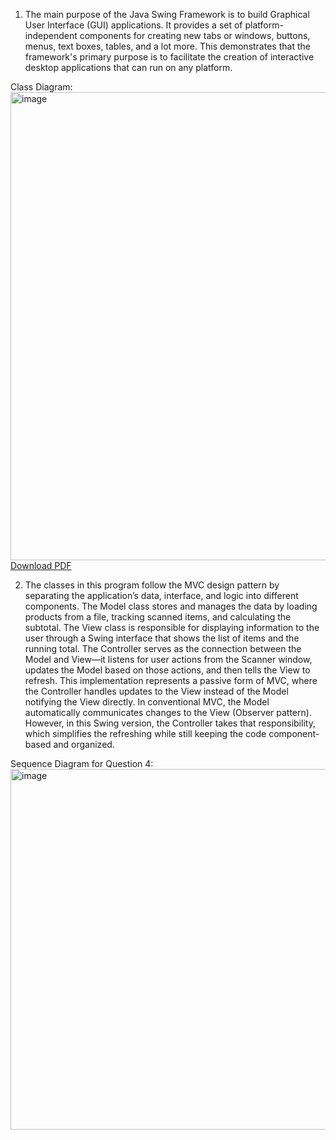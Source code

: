 
1. The main purpose of the Java Swing Framework is to build Graphical User Interface (GUI) applications. It provides a set of platform-independent components for creating new tabs or windows, buttons, menus, text boxes, tables, and a lot more. This demonstrates that the framework's primary purpose is to facilitate the creation of interactive desktop applications that can run on any platform.

Class Diagram:
<img width="904" height="749" alt="image" src="https://github.com/user-attachments/assets/7d68c29d-241b-46bc-82f0-95dd9862a451" />
[Download PDF](https://github.com/user-attachments/files/22757101/Architecture.Assignment.2.-.Class.Diagram_.Lucidchart.pdf)


2. The classes in this program follow the MVC design pattern by separating the application’s data, interface, and logic into different components. The Model class stores and manages the data by loading products from a file, tracking scanned items, and calculating the subtotal. The View class is responsible for displaying information to the user through a Swing interface that shows the list of items and the running total. The Controller serves as the connection between the Model and View—it listens for user actions from the Scanner window, updates the Model based on those actions, and then tells the View to refresh. This implementation represents a passive form of MVC, where the Controller handles updates to the View instead of the Model notifying the View directly. In conventional MVC, the Model automatically communicates changes to the View (Observer pattern). However, in this Swing version, the Controller takes that responsibility, which simplifies the refreshing while still keeping the code component-based and organized.




Sequence Diagram for Question 4:
<img width="791" height="577" alt="image" src="https://github.com/user-attachments/assets/7da510a6-5c3f-4175-80db-0e822e719d38" />
